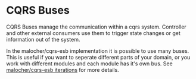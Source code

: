 CQRS Buses
===========

CQRS Buses manage the communication within a cqrs system. Controller and other 
external consumers use them to trigger state changes or get information out of the system.

In the malocher/cqrs-esb implementation it is possible to use many buses. This is useful
if you want to seperate different parts of your domain, or you work with different modules 
and each module has it's own bus. See [malocher/cqrs-esb iterations](https://github.com/malocher/cqrs-esb/tree/master/iterations/Iteration)
for more details.